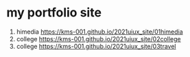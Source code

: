 # my portfolio site
1. himedia https://kms-001.github.io/2021uiux_site/01himedia
1. college https://kms-001.github.io/2021uiux_site/02college
1. college https://kms-001.github.io/2021uiux_site/03travel
